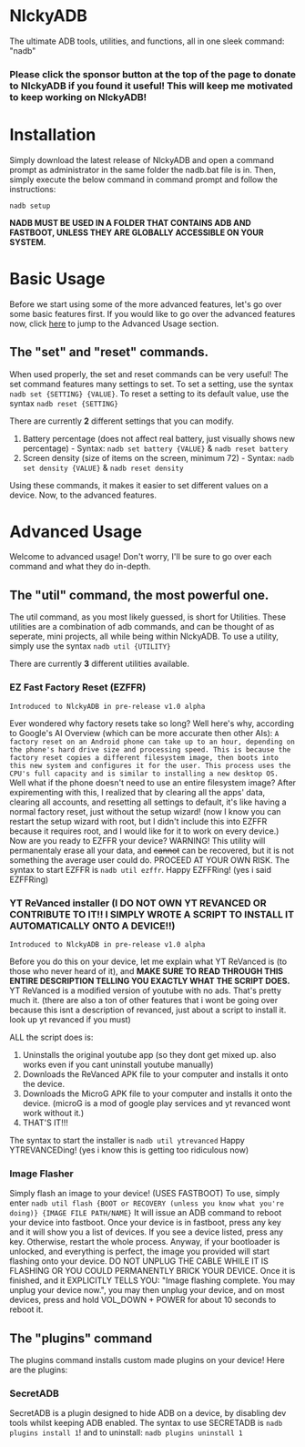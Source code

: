 # NlckyADB
The ultimate ADB tools, utilities, and functions, all in one sleek command: "nadb"

### Please click the sponsor button at the top of the page to donate to NlckyADB if you found it useful! This will keep me motivated to keep working on NlckyADB!

# Installation
Simply download the latest release of NlckyADB and open a command prompt as administrator in the same folder the nadb.bat file is in.
Then, simply execute the below command in command prompt and follow the instructions:
```
nadb setup
```

**NADB MUST BE USED IN A FOLDER THAT CONTAINS ADB AND FASTBOOT, UNLESS THEY ARE GLOBALLY ACCESSIBLE ON YOUR SYSTEM.**

# Basic Usage
Before we start using some of the more advanced features, let's go over some basic features first.
If you would like to go over the advanced features now, click [here](#advanced-usage) to jump to the Advanced Usage section.
## The "set" and "reset" commands.
When used properly, the set and reset commands can be very useful!
The set command features many settings to set.
To set a setting, use the syntax ```nadb set {SETTING} {VALUE}```.
To reset a setting to its default value, use the syntax ```nadb reset {SETTING}```

There are currently **2** different settings that you can modify.

1. Battery percentage (does not affect real battery, just visually shows new percentage) - Syntax: ```nadb set battery {VALUE}``` & ```nadb reset battery```
2. Screen density (size of items on the screen, minimum 72) - Syntax: ```nadb set density {VALUE}``` & ```nadb reset density```

Using these commands, it makes it easier to set different values on a device.
Now, to the advanced features.
# Advanced Usage
Welcome to advanced usage! Don't worry, I'll be sure to go over each command and what they do in-depth.
## The "util" command, the most powerful one.
The util command, as you most likely guessed, is short for Utilities.
These utilities are a combination of adb commands, and can be thought of as seperate, mini projects, all while being within NlckyADB.
To use a utility, simply use the syntax ```nadb util {UTILITY}```

There are currently **3** different utilities available.

### EZ Fast Factory Reset (EZFFR)
```Introduced to NlckyADB in pre-release v1.0 alpha```

Ever wondered why factory resets take so long?
Well here's why, according to Google's AI Overview (which can be more accurate then other AIs):
```A factory reset on an Android phone can take up to an hour, depending on the phone's hard drive size and processing speed. This is because the factory reset copies a different filesystem image, then boots into this new system and configures it for the user. This process uses the CPU's full capacity and is similar to installing a new desktop OS.```
Well what if the phone doesn't need to use an entire filesystem image?
After expirementing with this, I realized that by clearing all the apps' data, clearing all accounts, and resetting all settings to default, it's like having a normal factory reset, just without the setup wizard! (now I know you can restart the setup wizard with root, but I didn't include this into EZFFR because it requires root, and I would like for it to work on every device.)
Now are you ready to EZFFR your device?
WARNING! This utility will permanentaly erase all your data, and ~~cannot~~ can be recovered, but it is not something the average user could do. PROCEED AT YOUR OWN RISK.
The syntax to start EZFFR is ```nadb util ezffr```.
Happy EZFFRing! (yes i said EZFFRing)

### YT ReVanced installer (I DO NOT OWN YT REVANCED OR CONTRIBUTE TO IT!! I SIMPLY WROTE A SCRIPT TO INSTALL IT AUTOMATICALLY ONTO A DEVICE!!)
```Introduced to NlckyADB in pre-release v1.0 alpha```

Before you do this on your device, let me explain what YT ReVanced is (to those who never heard of it), and **MAKE SURE TO READ THROUGH THIS ENTIRE DESCRIPTION TELLING YOU EXACTLY WHAT THE SCRIPT DOES.**
YT ReVanced is a modified version of youtube with no ads. That's pretty much it. (there are also a ton of other features that i wont be going over because this isnt a description of revanced, just about a script to install it. look up yt revanced if you must)

ALL the script does is: 
1. Uninstalls the original youtube app (so they dont get mixed up. also works even if you cant uninstall youtube manually)
2. Downloads the ReVanced APK file to your computer and installs it onto the device.
3. Downloads the MicroG APK file to your computer and installs it onto the device. (microG is a mod of google play services and yt revanced wont work without it.)
4. THAT'S IT!!!

The syntax to start the installer is ```nadb util ytrevanced```
Happy YTREVANCEDing! (yes i know this is getting too ridiculous now)

### Image Flasher
Simply flash an image to your device! (USES FASTBOOT)
To use, simply enter ```nadb util flash {BOOT or RECOVERY (unless you know what you're doing)} {IMAGE FILE PATH/NAME}```
It will issue an ADB command to reboot your device into fastboot. Once your device is in fastboot, press any key and it will show you a list of devices. If you see a device listed, press any key. Otherwise, restart the whole process.
Anyway, if your bootloader is unlocked, and everything is perfect, the image you provided will start flashing onto your device. DO NOT UNPLUG THE CABLE WHILE IT IS FLASHING OR YOU COULD PERMANENTLY BRICK YOUR DEVICE. Once it is finished, and it EXPLICITLY TELLS YOU: "Image flashing complete. You may unplug your device now.", you may then unplug your device, and on most devices, press and hold VOL_DOWN + POWER for about 10 seconds to reboot it.

## The "plugins" command
The plugins command installs custom made plugins on your device!
Here are the plugins:
### SecretADB
SecretADB is a plugin designed to hide ADB on a device, by disabling dev tools whilst keeping ADB enabled. 
The syntax to use SECRETADB is ```nadb plugins install 1```! and to uninstall: ```nadb plugins uninstall 1```

